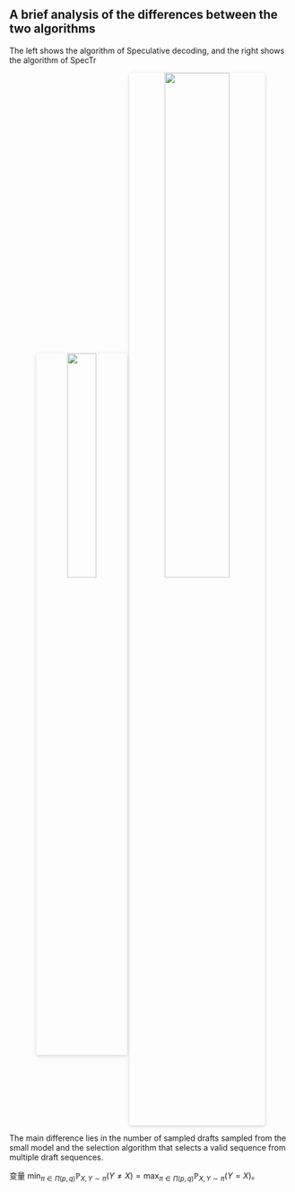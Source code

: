 ## A brief analysis of the differences between the two algorithms

The left shows the algorithm of Speculative decoding, and the right shows the algorithm of SpecTr

 <center>
    <img style="border-radius: 0.3125em;
    box-shadow: 0 2px 4px 0 rgba(34,36,38,.12),0 2px 10px 0 rgba(34,36,38,.08);" 
    src="https://github.com/user-attachments/assets/02274570-3e21-4d70-af89-376bd331dc9c" width = "32%" alt=""/>
    <img style="border-radius: 0.3125em;
    box-shadow: 0 2px 4px 0 rgba(34,36,38,.12),0 2px 10px 0 rgba(34,36,38,.08);" 
    src="https://github.com/user-attachments/assets/80807457-6e11-42a9-bedb-6315b71c96bb" width = "48%" alt=""/>
    <br>
    
</center>

The main difference lies in the number of sampled drafts sampled from the small model and the selection algorithm that selects a valid sequence from multiple draft sequences.



变量 $\min_{\pi \in \Pi(p,q)} \mathbb{P}_{X,Y \sim \pi}(Y \neq X) = \max_{\pi \in \Pi(p,q)} \mathbb{P}_{X,Y \sim \pi}(Y = X)$。



